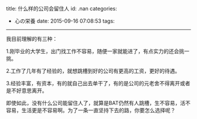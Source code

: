 title: 什么样的公司会留住人
id: .nan
categories:
  - 心の栄養
date: 2015-09-16 07:08:53
tags:
---

我目前理解的有三种：

1.刚毕业的大学生，出门找工作不容易，随便一家就能进了，有点实力的还会挑一挑。

2.工作了几年有了经验的，就想跳槽到好的公司有更高的工资，更好的待遇。

3.经验丰富，有资本，有的就自己出去单干了，有的是公司的元老舍不得离开或者是不好意思离开。

即使如此，没有什么公司能留住人了，就算是BAT仍然有人跳槽，生不容易，活不容易，生活更是不容易啊。为了一条一直坚持下去的路，你要怎么选择呢？

&nbsp;
